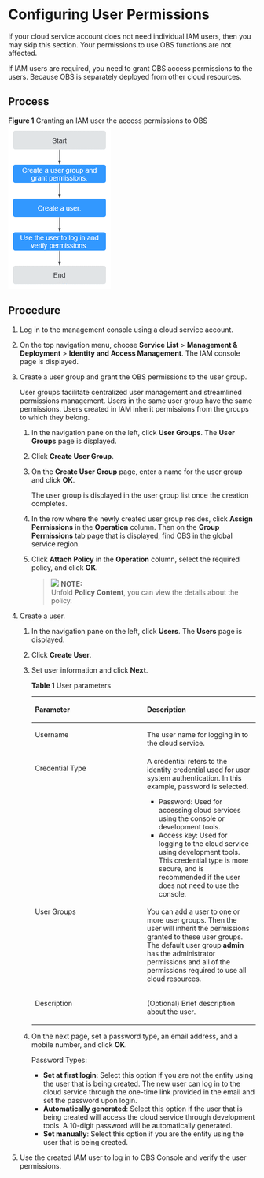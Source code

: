 # Configuring User Permissions<a name="obs_03_0035"></a>

If your cloud service account does not need individual IAM users, then you may skip this section. Your permissions to use OBS functions are not affected.

If IAM users are required, you need to grant OBS access permissions to the users. Because OBS is separately deployed from other cloud resources.

## Process<a name="obs_03_0304_section12521716448"></a>

**Figure  1**  Granting an IAM user the access permissions to OBS<a name="obs_03_0304_obs_03_0122_fig292324264713"></a>  
![](figures/granting-an-iam-user-the-access-permissions-to-obs.png "granting-an-iam-user-the-access-permissions-to-obs")

## Procedure<a name="obs_03_0304_section1056019017457"></a>

1.  Log in to the management console using a cloud service account.
2.  On the top navigation menu, choose  **Service List**  \>  **Management & Deployment**  \>  **Identity and Access Management**. The IAM console page is displayed.
3.  Create a user group and grant the OBS permissions to the user group.

    User groups facilitate centralized user management and streamlined permissions management. Users in the same user group have the same permissions. Users created in IAM inherit permissions from the groups to which they belong.

    1.  In the navigation pane on the left, click  **User Groups**. The  **User Groups**  page is displayed.
    2.  Click  **Create User Group**.
    3.  On the  **Create User Group**  page, enter a name for the user group and click  **OK**.

        The user group is displayed in the user group list once the creation completes.

    4.  In the row where the newly created user group resides, click  **Assign Permissions**  in the  **Operation**  column. Then on the  **Group Permissions**  tab page that is displayed, find OBS in the global service region.
    5.  Click  **Attach Policy**  in the  **Operation**  column, select the required policy, and click  **OK**.

        >![](/images/icon-note.gif) **NOTE:**   
        >Unfold  **Policy Content**, you can view the details about the policy.  


4.  Create a user.
    1.  In the navigation pane on the left, click  **Users**. The  **Users**  page is displayed.
    2.  Click  **Create User**.
    3.  Set user information and click  **Next**.

        **Table  1**  User parameters

        <a name="obs_03_0304_obs_03_0122_table127131345071"></a>
        <table><thead align="left"><tr id="obs_03_0304_obs_03_0122_row4714144517714"><th class="cellrowborder" valign="top" width="50%" id="mcps1.2.3.1.1"><p id="obs_03_0304_obs_03_0122_p137145451578"><a name="obs_03_0304_obs_03_0122_p137145451578"></a><a name="obs_03_0304_obs_03_0122_p137145451578"></a>Parameter</p>
        </th>
        <th class="cellrowborder" valign="top" width="50%" id="mcps1.2.3.1.2"><p id="obs_03_0304_obs_03_0122_p1071417451679"><a name="obs_03_0304_obs_03_0122_p1071417451679"></a><a name="obs_03_0304_obs_03_0122_p1071417451679"></a>Description</p>
        </th>
        </tr>
        </thead>
        <tbody><tr id="obs_03_0304_obs_03_0122_row157141451376"><td class="cellrowborder" valign="top" width="50%" headers="mcps1.2.3.1.1 "><p id="obs_03_0304_obs_03_0122_p1971404515717"><a name="obs_03_0304_obs_03_0122_p1971404515717"></a><a name="obs_03_0304_obs_03_0122_p1971404515717"></a>Username</p>
        </td>
        <td class="cellrowborder" valign="top" width="50%" headers="mcps1.2.3.1.2 "><p id="obs_03_0304_obs_03_0122_p1871494519719"><a name="obs_03_0304_obs_03_0122_p1871494519719"></a><a name="obs_03_0304_obs_03_0122_p1871494519719"></a>The user name for logging in to the cloud service.</p>
        </td>
        </tr>
        <tr id="obs_03_0304_obs_03_0122_row37141245171"><td class="cellrowborder" valign="top" width="50%" headers="mcps1.2.3.1.1 "><p id="obs_03_0304_obs_03_0122_p3714645874"><a name="obs_03_0304_obs_03_0122_p3714645874"></a><a name="obs_03_0304_obs_03_0122_p3714645874"></a>Credential Type</p>
        </td>
        <td class="cellrowborder" valign="top" width="50%" headers="mcps1.2.3.1.2 "><div class="p" id="obs_03_0304_obs_03_0122_p1652150296"><a name="obs_03_0304_obs_03_0122_p1652150296"></a><a name="obs_03_0304_obs_03_0122_p1652150296"></a>A credential refers to the identity credential used for user system authentication. In this example, password is selected.<a name="obs_03_0304_obs_03_0122_ul194541357781"></a><a name="obs_03_0304_obs_03_0122_ul194541357781"></a><ul id="obs_03_0304_obs_03_0122_ul194541357781"><li>Password: Used for accessing cloud services using the console or development tools.</li><li>Access key: Used for logging to the cloud service using development tools. This credential type is more secure, and is recommended if the user does not need to use the console.</li></ul>
        </div>
        </td>
        </tr>
        <tr id="obs_03_0304_obs_03_0122_row67141445471"><td class="cellrowborder" valign="top" width="50%" headers="mcps1.2.3.1.1 "><p id="obs_03_0304_obs_03_0122_p167148452713"><a name="obs_03_0304_obs_03_0122_p167148452713"></a><a name="obs_03_0304_obs_03_0122_p167148452713"></a>User Groups</p>
        </td>
        <td class="cellrowborder" valign="top" width="50%" headers="mcps1.2.3.1.2 "><p id="obs_03_0304_obs_03_0122_p1471412456719"><a name="obs_03_0304_obs_03_0122_p1471412456719"></a><a name="obs_03_0304_obs_03_0122_p1471412456719"></a>You can add a user to one or more user groups. Then the user will inherit the permissions granted to these user groups. The default user group <strong id="obs_03_0304_obs_03_0122_b181532620463"><a name="obs_03_0304_obs_03_0122_b181532620463"></a><a name="obs_03_0304_obs_03_0122_b181532620463"></a>admin</strong> has the administrator permissions and all of the permissions required to use all cloud resources.</p>
        </td>
        </tr>
        <tr id="obs_03_0304_obs_03_0122_row16714184512714"><td class="cellrowborder" valign="top" width="50%" headers="mcps1.2.3.1.1 "><p id="obs_03_0304_obs_03_0122_p142481183015"><a name="obs_03_0304_obs_03_0122_p142481183015"></a><a name="obs_03_0304_obs_03_0122_p142481183015"></a>Description</p>
        </td>
        <td class="cellrowborder" valign="top" width="50%" headers="mcps1.2.3.1.2 "><p id="obs_03_0304_obs_03_0122_p167144453719"><a name="obs_03_0304_obs_03_0122_p167144453719"></a><a name="obs_03_0304_obs_03_0122_p167144453719"></a>(Optional) Brief description about the user.</p>
        </td>
        </tr>
        </tbody>
        </table>

    4.  On the next page, set a password type, an email address, and a mobile number, and click  **OK**.

        Password Types:

        -   **Set at first login**: Select this option if you are not the entity using the user that is being created. The new user can log in to the cloud service through the one-time link provided in the email and set the password upon login.
        -   **Automatically generated**: Select this option if the user that is being created will access the cloud service through development tools. A 10-digit password will be automatically generated.
        -   **Set manually**: Select this option if you are the entity using the user that is being created.

5.  Use the created IAM user to log in to OBS Console and verify the user permissions.

